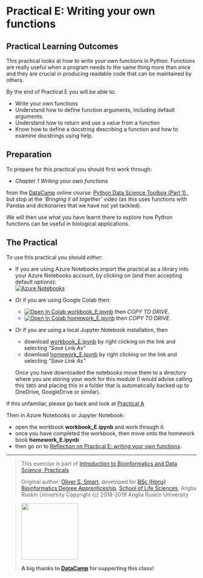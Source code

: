 # Practical E: Writing your own functions

## Practical Learning Outcomes

This practical looks at how to write your own functions in Python. Functions
are really useful when a program needs to the same thing more than once and
they are crucial in producing readable code that can be maintained by others. 

By the end of Practical E you will be able to:
* Write your own functions
* Understand how to define function arguments, including default arguments.
* Understand how to return and use a value from a function
* Know how to define a docstring describing a function and how to examine
  docstrings using help.

## Preparation
To prepare for this practical you should first work through:

*  *Chapter 1 Writing your own functions*

from the
[DataCamp](https://www.datacamp.com/)
online course: [Python Data Science Toolbox (Part 1)
](https://campus.datacamp.com/courses/python-data-science-toolbox-part-1/),
but stop at the *'Bringing it all together'* video (as this uses functions
with Pandas and dictionaries that we have not yet tackled).

We will then use what you have learnt there to explore how Python functions
can be useful in biological applications. 

## The Practical
To use this practical you should *either*:

* If you are using Azure Notebooks import the practical as a library into your Azure Notebooks account,
  by clicking on (and then accepting default options):\
  [![Azure Notebooks](https://notebooks.azure.com/launch.png)
  ](https://notebooks.azure.com/import/gh/ARU-Bioinf-IBDS/prac-E/)

* *Or* if you are using Google Colab then:
  * [![Open In Colab](https://colab.research.google.com/assets/colab-badge.svg) workbook_E.ipynb](
    https://colab.research.google.com/github/ARU-Bioinf-IBDS/prac-E/blob/master/workbook_E.ipynb) 
    then *COPY TO DRIVE*.
  * [![Open In Colab](https://colab.research.google.com/assets/colab-badge.svg) homework_E.ipynb](
    https://colab.research.google.com/github/ARU-Bioinf-IBDS/prac-E/blob/master/homework_E.ipynb) 
    then *COPY TO DRIVE*.  

* *Or* if you are using a local Jupyter Notebook installation, then 
  * download [workbook_E.ipynb](
    https://raw.githubusercontent.com/ARU-Bioinf-IBDS/prac-E/master/workbook_E.ipynb)
    by right clicking on the link and selecting *"Save Link As"*
  * download [homework_E.ipynb](
    https://raw.githubusercontent.com/ARU-Bioinf-IBDS/prac-E/master/homework_E.ipynb)
    by right clicking on the link and selecting *"Save Link As"*

  Once you have downloaded the notebooks move them to a directory where you are
  storing your work for this module (I would advise calling this `IBDS` and placing this in a
  folder that is automatically backed up to OneDrive, GoogleDrive or similar). 

If this unfamiliar, please go back and look at 
  [Practical A](https://github.com/ARU-Bioinf-IBDS/prac-A) 


Then in Azure Notebooks or Jupyter Notebook:
* open the workbook **workbook_E.ipynb** and work through it.
* once you have completed the workbook, then move onto the homework book **homework_E.ipynb**
* then go on to [Reflection on Practical E: writing your own functions](
  https://canvas.anglia.ac.uk/courses/1490/discussion_topics/54475).

-------------------------

> This exercise is part of 
> [Introduction to Bioinformatics and Data Science, Practicals](https://github.com/ARU-Bioinf-IBDS/index/)
>
> Original author: [Oliver S. Smart](https://www.linkedin.com/in/osmart/),
> developed for [BSc (Hons) Bioinformatics Degree Apprenticeship](
  https://www.anglia.ac.uk/bioinformatician),
> [School of Life Sciences](https://www.anglia.ac.uk/science-and-engineering/life-sciences),
> Anglia Ruskin University
> Copyright (c) 2018-2019 Anglia Ruskin University

> <img src="https://aru-bioinf-ibds.github.io./images/DataCamp_Horizontal_RGB.svg" width="150"> 
>
> **A big thanks to [DataCamp](https://www.datacamp.com/) for supporting this class!**
